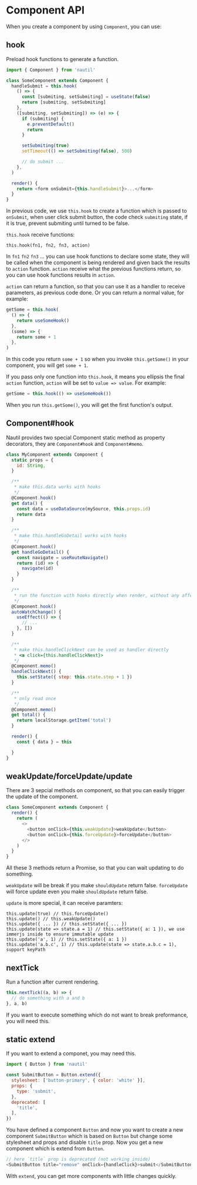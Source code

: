 # Component API

When you create a component by using `Component`, you can use:

## hook

Preload hook functions to generate a function.

```js
import { Component } from 'nautil'

class SomeComponent extends Component {
  handleSubmit = this.hook(
    () => {
      const [submiting, setSubmiting] = useState(false)
      return [submiting, setSubmiting]
    },
    ([submiting, setSubmiting]) => (e) => {
      if (submiting) {
        e.preventDefault()
        return
      }

      setSubmiting(true)
      setTimeout(() => setSubmiting(false), 500)

      // do submit ...
    },
  )

  render() {
    return <form onSubmit={this.handleSubmit}>...</form>
  }
}
```

In previous code, we use `this.hook` to create a function which is passed to `onSubmit`, when user click submit button, the code check `submiting` state, if it is true, prevent submiting until turned to be false.

`this.hook` receive functions:

```
this.hook(fn1, fn2, fn3, action)
```

In `fn1` `fn2` `fn3` ... you can use hook functions to declare some state, they will be called when the component is being rendered and given back the results to `action` function.
`action` receive what the previous functions return, so you can use hook functions results in `action`.

`action` can return a function, so that you can use it as a handler to receive parameters, as previous code done. Or you can return a normal value, for example:

```js
getSome = this.hook(
  () => {
    return useSomeHook()
  },
  (some) => {
    return some + 1
  },
)
```

In this code you return `some + 1` so when you invoke `this.getSome()` in your component, you will get `some + 1`.

If you pass only one function into `this.hook`, it means you ellipsis the final `action` function, `action` will be set to `value => value`. For example:

```js
getSome = this.hook(() => useSomeHook())
```

When you run `this.getSome()`, you will get the first function's output.

## Component#hook

Nautil provides two special Component static method as property decorators, they are `Component#hook` and `Component#memo`.

```js
class MyComponent extends Component {
  static props = {
    id: String,
  }

  /**
   * make this.data works with hooks
   */
  @Component.hook()
  get data() {
    const data = useDataSource(mySource, this.props.id)
    return data
  }

  /**
   * make this.handleGoDetail works with hooks
   */
  @Component.hook()
  get handleGoDetail() {
    const navigate = useRouteNavigate()
    return (id) => {
      navigate(id)
    }
  }

  /**
   * run the function with hooks directly when render, without any affects to current component
   */
  @Component.hook()
  autoWatchChange() {
    useEffect(() => {
      // ...
    }, [])
  }

  /**
   * make this.handleClickNext can be used as handler directly
   * <a click={this.handleClickNext}>
   */
  @Component.memo()
  handleClickNext() {
    this.setState({ step: this.state.step + 1 })
  }

  /**
   * only read once
   */
  @Component.memo()
  get total() {
    return localStorage.getItem('total')
  }

  render() {
    const { data } = this

  }
}
```

## weakUpdate/forceUpdate/update

There are 3 sepcial methods on component, so that you can easily trigger the update of the component.

```js
class SomeComponent extends Component {
  render() {
    return (
      <>
        <button onClick={this.weakUpdate}>weakUpdate</button>
        <button onClick={this.forceUpdate}>forceUpdate</button>
      </>
    )
  }
}
```

All these 3 methods return a Promise, so that you can wait updating to do something.

`weakUpdate` will be break if you make `shouldUpdate` return false. `forceUpdate` will force update even you make `shouldUpdate` return false.

`update` is more special, it can receive paramters:

```
this.update(true) // this.forceUpdate()
this.update() // this.weakUpdate()
this.update({ ... }) // this.setState({ ... })
this.update(state => state.a = 1) // this.setState({ a: 1 }), we use immerjs inside to ensure immutable update
this.update('a', 1) // this.setState({ a: 1 })
this.update('a.b.c', 1) // this.update(state => state.a.b.c = 1), support keyPath
```

## nextTick

Run a function after current rendering.

```js
this.nextTick((a, b) => {
  // do something with a and b
}, a, b)
```

If you want to execute something which do not want to break preformance, you will need this.

## static extend

If you want to extend a componet, you may need this.

```js
import { Button } from 'nautil'

const SubmitButton = Button.extend({
  stylesheet: ['button-primary', { color: 'white' }],
  props: {
    type: 'submit',
  },
  deprecated: [
    'title',
  ],
})
```

You have defined a component `Button` and now you want to create a new component `SubmitButton` which is based on `Button` but change some stylesheet and props and disable `title` prop. Now you get a new component which is extend from `Button`.

```js
// here `title` prop is deprecated (not working inside)
<SubmitButton title="remove" onClick={handleClick}>submit</SubmitButton>
```

With `extend`, you can get more components with little changes quickly.
